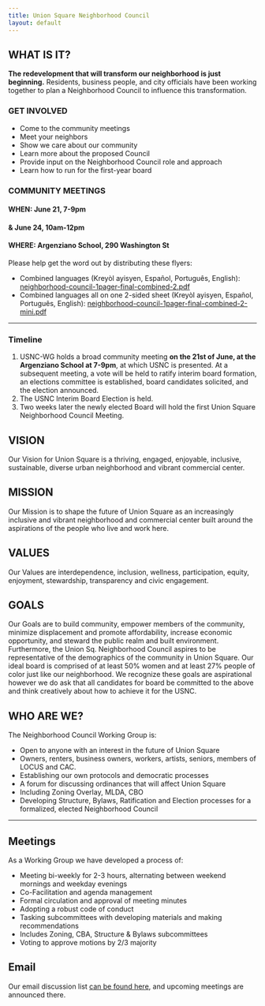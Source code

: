 ```yaml
---
title: Union Square Neighborhood Council
layout: default
---
```


## WHAT IS IT?

**The redevelopment that will transform our neighborhood is just beginning.** Residents, business people, and city officials have been working together to plan a Neighborhood Council to influence this transformation.


### GET INVOLVED

* Come to the community meetings
* Meet your neighbors
* Show we care about our community
* Learn more about the proposed Council
* Provide input on the Neighborhood Council role and approach
* Learn how to run for the first-year board

### COMMUNITY MEETINGS

#### WHEN: June 21, 7-9pm
#### &amp; June 24, 10am-12pm
#### WHERE: Argenziano School, 290 Washington St

Please help get the word out by distributing these flyers:

* Combined languages (Krey&ograve;l ayisyen, Espa&ntilde;ol, Portugu&ecirc;s, English): [neighborhood-council-1pager-final-combined-2.pdf](docs/neighborhood-council-1pager-final-combined-2.pdf)
* Combined languages all on one 2-sided sheet (Krey&ograve;l ayisyen, Espa&ntilde;ol, Portugu&ecirc;s, English): [neighborhood-council-1pager-final-combined-2-mini.pdf](docs/neighborhood-council-1pager-final-combined-2-mini.pdf)

****

### Timeline

1. USNC-WG holds a broad community meeting **on the 21st of June, at the Argenziano School at 7-9pm**, at which USNC is presented. At a subsequent meeting, a vote will be held to ratify interim board formation, an elections committee is established, board candidates solicited, and the election announced.
2. The USNC Interim Board Election is held.
3. Two weeks later the newly elected Board will hold the first Union Square Neighborhood Council Meeting. 


## VISION

Our Vision for Union Square is a thriving, engaged, enjoyable, inclusive, sustainable, diverse urban neighborhood and vibrant commercial center. 


## MISSION

Our Mission is to shape the future of Union Square as an increasingly inclusive and vibrant neighborhood and commercial center built around the aspirations of the people who live and work here. 

## VALUES

Our Values are interdependence, inclusion, wellness, participation, equity, enjoyment, stewardship, transparency and civic engagement.


## GOALS

Our Goals are to build community, empower members of the community, minimize displacement and promote affordability, increase economic opportunity, and steward the public realm and built environment. Furthermore, the Union Sq. Neighborhood Council aspires to be representative of the demographics of the community in Union Square. Our ideal board is comprised of at least 50% women and at least 27% people of color just like our neighborhood. We recognize these goals are aspirational however we do ask that all candidates for board be committed to the above and think creatively about how to achieve it for the USNC. 


## WHO ARE WE?

The Neighborhood Council Working Group is:

* Open to anyone with an interest in the future of Union Square
* Owners, renters, business owners, workers, artists, seniors, members of LOCUS and CAC. 
* Establishing our own protocols and democratic processes
* A forum for discussing ordinances that will affect Union Square
* Including Zoning Overlay, MLDA, CBO
* Developing Structure, Bylaws, Ratification and Election processes for a formalized, elected Neighborhood Council

****

## Meetings

As a Working Group we have developed a process of:

* Meeting bi-weekly for 2-3 hours, alternating between weekend mornings and weekday evenings
* Co-Facilitation and agenda management
* Formal circulation and approval of meeting minutes
* Adopting a robust code of conduct
* Tasking subcommittees with developing materials and making recommendations
* Includes Zoning, CBA, Structure &amp; Bylaws subcommittees
* Voting to approve motions by 2/3 majority


## Email

Our email discussion list [can be found here](https://groups.google.com/forum/#!forum/locus-pmo-working-group), and upcoming meetings are announced there. 
